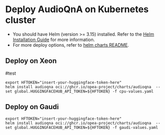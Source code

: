 # Deploy AudioQnA on Kubernetes cluster

- You should have Helm (version >= 3.15) installed. Refer to the [Helm Installation Guide](https://helm.sh/docs/intro/install/) for more information.
- For more deploy options, refer to [helm charts README](https://github.com/opea-project/GenAIInfra/tree/main/helm-charts#readme).

## Deploy on Xeon
#test  
```
export HFTOKEN="insert-your-huggingface-token-here"
helm install audioqna oci://ghcr.io/opea-project/charts/audioqna  --set global.HUGGINGFACEHUB_API_TOKEN=${HFTOKEN} -f cpu-values.yaml
```

## Deploy on Gaudi

```
export HFTOKEN="insert-your-huggingface-token-here"
helm install audioqna oci://ghcr.io/opea-project/charts/audioqna  --set global.HUGGINGFACEHUB_API_TOKEN=${HFTOKEN} -f gaudi-values.yaml
```
